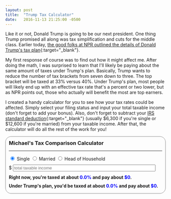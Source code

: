 ```yaml
---
layout: post
title:  "Trump Tax Calculator"
date:   2016-11-13 21:25:00 -0500
---
```


Like it or not, Donald Trump is going to be our next president. One thing 
Trump promised all along was tax simplification and cuts for the middle
class. Earlier today, [the good folks at NPR outlined the details of Donald
Trump's tax plan](http://www.npr.org/2016/11/13/501739277/who-benefits-from-donald-trumps-tax-plan){:target="_blank"}.

My first response of course was to find out how it might affect me. After
doing the math, I was surprised to learn that I'll likely be paying about
the same amount of taxes under Trump's plan. Basically, Trump wants to
reduce the number of tax brackets from seven down to three. The top bracket
will be taxed at 33% versus 40%. Under Trump's plan, most people will 
likely end up with an effective tax rate that's a percent or two lower,
but as NPR points out, those who actually will benefit the most are top
earners.

I created a handy calculator for you to see how your tax rates could be
affected. Simply select your filing status and input your total taxable
income (don't forget to add your bonus). Also, don't forget to subtract
your [IRS standard deduction](https://www.irs.gov/publications/p17/ch20.html#en_US_2015_publink100017022){:target="_blank"}
(usually $6,300 if you're single or $12,600
if you're married) from your taxable income. After that, the calculator will do all the rest of the work
for you! 

<link href="/css/bootstrap.css" rel="stylesheet">
<script src="https://ajax.googleapis.com/ajax/libs/jquery/3.1.1/jquery.min.js"></script>
<script src="/js/bootstrap.min.js"></script>
<script src="/js/trump.js"></script>
<div style="border: 1px solid gray; border-radius: 18px; padding: 10px;">
<h3 style="margin: 0px;">Michael's Tax Comparison Calculator</h3>
<hr/>
<div class="btn-group" data-toggle="buttons" style="margin: 10px 0px 10px 0px;">
    <label class="btn btn-primary active">
        <input type="radio" name="filing" onchange="calcTaxes()" value="1" autocomplete="off" checked> Single
    </label>
    <label class="btn btn-primary">
        <input type="radio" name="filing" onchange="calcTaxes()" value="2" autocomplete="off"> Married
    </label>
    <label class="btn btn-primary">
        <input type="radio" name="filing" onchange="calcTaxes()" value="3" autocomplete="off"> Head of Household
    </label>
</div>
<div class="input-group">
    <span class="input-group-addon">$</span>
    <input type="number" id="income" onkeyup="calcTaxes()" style="width: 93%;" class="form-control" min="0" step="0.01" placeholder="total taxable income">
</div>
<h4 style="margin: 10px 0px 10px 0px;">Right now, you're taxed at about <span id="rate1" style="color: #0000ff;">0.0%</span> and pay about 
<span id="amt1" style="color: #0000ff;">$0</span>.</h4>
<h4 style="margin: 10px 0px 5px 0px;">Under Trump's plan, you'd be taxed at about <span id="rate2" style="color: #0000ff;">0.0%</span> and pay about 
<span id="amt2" style="color: #0000ff;">$0</span>.</h4>
</div>
